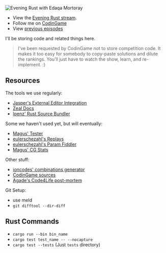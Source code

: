![Evening Rust with Edaqa Mortoray](https://i.imgur.com/NhuHviy.png)

- View the [Evening Rust stream](https://www.twitch.tv/mortoray).
- Follow me on [CodinGame](https://www.codingame.com/profile/d80803a736ead2e22ac1485b5557492b4353142)
- View [previous episodes](https://www.youtube.com/channel/UCOkkR7mihbnNnPD8yxhW56Q/featured)

I'll be storing code and related things here. 

> I've been requested by CodinGame not to store competition code. It makes it too easy for somebody to copy-paste solutions and dilute the rankings. You'll just have to watch the show, learn, and re-implement. :)


## Resources

The tools we use regularly:

- [Jasper's External Editor Integration](https://www.codingame.com/forum/t/cg-local/10359)
- [Zeal Docs](https://zealdocs.org/)
- [lpenz' Rust Source Bundler](https://github.com/lpenz/rust-sourcebundler)

Some we haven't used yet, but will eventually:

- [Magus' Tester](https://github.com/dreignier/cg-brutaltester)
- [eulerschezahl's Replays](http://eulerschezahl.herokuapp.com/codingame/replays/289564981)
- [eulerschezahl's Param Fiddler](https://github.com/eulerscheZahl/ParameterFiddler)
- [Magus' CG Stats](http://cgstats.magusgeek.com/app)

Other stuff:
- [ioncodes' combinations generator](https://gist.github.com/ioncodes/3401ebc8c71bd41638e483e96d2d40f1)
- [CodinGame sources](https://github.com/CodinGame/)
- [Agade's Code4Life post-mortem](https://github.com/Agade09/Agade-Code-4-Life-Postmortem/blob/master/Agade_C4L_Postmortem.md)

Git Setup:

- use meld
- `git difftool --dir-diff`


## Rust Commands

- `cargo run --bin bin_name`
- `cargo test test_name -- --nocapture`
- `cargo test --tests`  (Just `tests` directory)

